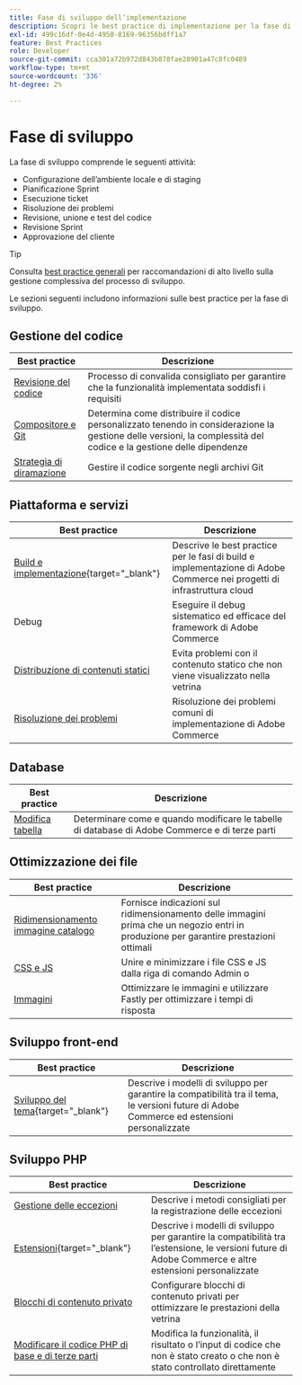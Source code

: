 ```yaml
---
title: Fase di sviluppo dell’implementazione
description: Scopri le best practice di implementazione per la fase di sviluppo dei progetti Adobe Commerce.
exl-id: 499c16df-0e4d-4950-8169-96356bdff1a7
feature: Best Practices
role: Developer
source-git-commit: cca301a72b972d843b878fae28901a47c8fc0489
workflow-type: tm+mt
source-wordcount: '336'
ht-degree: 2%

---
```



# Fase di sviluppo

La fase di sviluppo comprende le seguenti attività:

- Configurazione dell’ambiente locale e di staging
- Pianificazione Sprint
- Esecuzione ticket
- Risoluzione dei problemi
- Revisione, unione e test del codice
- Revisione Sprint
- Approvazione del cliente

>[!TIP]
>
>Consulta [best practice generali](general.md) per raccomandazioni di alto livello sulla gestione complessiva del processo di sviluppo.

Le sezioni seguenti includono informazioni sulle best practice per la fase di sviluppo.

## Gestione del codice

| Best practice | Descrizione |
|-----------------------------------------------------------------|--------------------------------------------------------------------------------------------------------------------------------------|
| [Revisione del codice](code-review.md) | Processo di convalida consigliato per garantire che la funzionalità implementata soddisfi i requisiti |
| [Compositore e Git](code-management.md) | Determina come distribuire il codice personalizzato tenendo in considerazione la gestione delle versioni, la complessità del codice e la gestione delle dipendenze |
| [Strategia di diramazione](git-branching.md) | Gestire il codice sorgente negli archivi Git |

## Piattaforma e servizi

| Best practice | Descrizione |
|--------------------------------------------------------------------------------------------------------------------------------------------------------|-------------------------------------------------------------------------------------------------------------|
| [Build e implementazione](https://experienceleague.adobe.com/docs/commerce-cloud-service/user-guide/develop/deploy/best-practices.html){target="_blank"} | Descrive le best practice per le fasi di build e implementazione di Adobe Commerce nei progetti di infrastruttura cloud |
| Debug | Eseguire il debug sistematico ed efficace del framework di Adobe Commerce |
| [Distribuzione di contenuti statici](static-content-deployment.md) | Evita problemi con il contenuto statico che non viene visualizzato nella vetrina |
| [Risoluzione dei problemi](troubleshooting.md) | Risoluzione dei problemi comuni di implementazione di Adobe Commerce |

## Database

| Best practice | Descrizione |
|----------------------------------------------------------------|---------------------------------------------------------------------------------|
| [Modifica tabella](modifying-core-and-third-party-tables.md) | Determinare come e quando modificare le tabelle di database di Adobe Commerce e di terze parti |

## Ottimizzazione dei file

| Best practice | Descrizione |
|-----------------------------------------------------|-----------------------------------------------------------------------------------------------------------|
| [Ridimensionamento immagine catalogo](catalog-image-resizing.md) | Fornisce indicazioni sul ridimensionamento delle immagini prima che un negozio entri in produzione per garantire prestazioni ottimali |
| [CSS e JS](optimize-css-js-files.md) | Unire e minimizzare i file CSS e JS dalla riga di comando Admin o |
| [Immagini](image-optimization.md) | Ottimizzare le immagini e utilizzare Fastly per ottimizzare i tempi di risposta |

## Sviluppo front-end

| Best practice | Descrizione |
|----------------------------------------------------------------------------------------------------------------|------------------------------------------------------------------------------------------------------------------------------------------|
| [Sviluppo del tema](https://developer.adobe.com/commerce/frontend-core/guide/best-practices/){target="_blank"} | Descrive i modelli di sviluppo per garantire la compatibilità tra il tema, le versioni future di Adobe Commerce ed estensioni personalizzate |

## Sviluppo PHP

| Best practice | Descrizione |
|-----------------------------------------------------------------------------------------|----------------------------------------------------------------------------------------------------------------------------------------------------|
| [Gestione delle eccezioni](exception-handling.md) | Descrive i metodi consigliati per la registrazione delle eccezioni |
| [Estensioni](https://developer.adobe.com/commerce/php/best-practices/){target="_blank"} | Descrive i modelli di sviluppo per garantire la compatibilità tra l’estensione, le versioni future di Adobe Commerce e altre estensioni personalizzate |
| [Blocchi di contenuto privato](private-content-block-configuration.md) | Configurare blocchi di contenuto privati per ottimizzare le prestazioni della vetrina |
| [Modificare il codice PHP di base e di terze parti](modifying-core-and-third-party-code.md) | Modifica la funzionalità, il risultato o l’input di codice che non è stato creato o che non è stato controllato direttamente |
